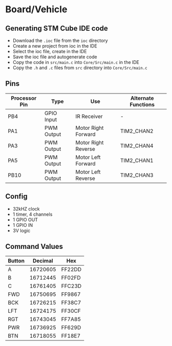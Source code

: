 # Board/Vehicle

## Generating STM Cube IDE code
- Download the `.ioc` file from the `ioc` directory
- Create a new project from ioc in the IDE
- Select the ioc file, create in the IDE
- Save the ioc file and autogenerate code
- Copy the code in `src/main.c` into `Core/Src/main.c` in the IDE
- Copy the `.h` and `.c` files from `src` directory into `Core/Src/main.c`

## Pins
| Processor Pin | Type | Use | Alternate Functions |
| ------------- | ---- |---- | ------------------- |
| PB4 | GPIO Input | IR Receiver | - |
| PA1 | PWM Output | Motor Right Forward | TIM2_CHAN2 |
| PA3 | PWM Output | Motor Right Reverse | TIM2_CHAN4 |
| PA5 | PWM Output | Motor Left Forward | TIM2_CHAN1 |
| PB10 | PWM Output | Motor Left Reverse | TIM2_CHAN3 |

## Config
- 32kHZ clock
- 1 timer, 4 channels
- 1 GPIO OUT
- 1 GPIO IN
- 3V logic

## Command Values
| Button |  Decimal |  Hex   |
| ------ | -------- | ------ | 
|    A   | 16720605 | FF22DD |
|    B   | 16712445 | FF02FD |
|    C   | 16761405 | FFC23D |
|  FWD   | 16750695 | FF9867 |
|  BCK   | 16726215 | FF38C7 |
|  LFT   | 16724175 | FF30CF |
|  RGT   | 16743045 | FF7A85 |
|  PWR   | 16736925 | FF629D |
|  BTN   | 16718055 | FF18E7 |


